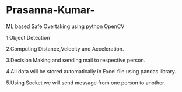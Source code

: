 # Prasanna-Kumar- 
ML based Safe Overtaking using python OpenCV 

1.Object Detection 

2.Computing Distance,Velocity and Acceleration.

3.Decision Making and sending mail to respective person.

4.All data will be stored automatically in Excel file using pandas library.

5.Using Socket we will send message from one person to another.
